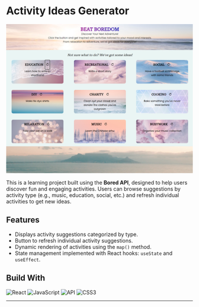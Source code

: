 # Activity Ideas Generator

![App Screenshot](./src/assets/screenshot.PNG)

This is a learning project built using the **Bored API**, designed to help users discover fun and engaging activities. Users can browse suggestions by activity type (e.g., music, education, social, etc.) and refresh individual activities to get new ideas.

## Features
- Displays activity suggestions categorized by type.
- Button to refresh individual activity suggestions.
- Dynamic rendering of activities using the `map()` method.
- State management implemented with React hooks: `useState` and `useEffect`.

## Build With
  ![React](https://img.shields.io/badge/-React-61DAFB?logo=react&logoColor=white&style=for-the-badge)
 ![JavaScript](https://img.shields.io/badge/-JavaScript-F7DF1E?logo=javascript&logoColor=black&style=for-the-badge)
 ![API](https://img.shields.io/badge/-API-3C873A?logo=postman&logoColor=white&style=for-the-badge)
  ![CSS3](https://img.shields.io/badge/-CSS3-1572B6?logo=css3&logoColor=white&style=for-the-badge)

---
